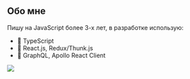 
## Обо мне
Пишу на JavaScript более 3-х лет, в разработке использую:
- 🧵 TypeScript
- 💪 React.js, Redux/Thunk.js
- 👾 GraphQL, Apollo React Client

<img src="https://pa1.narvii.com/6736/522cd5a07d48fd109df786876f455fca3508c7e1_hq.gif" />
<!--
**borshblack/borshblack** is a ✨ _special_ ✨ repository because its `README.md` (this file) appears on your GitHub profile.

Here are some ideas to get you started:

- 🔭 I’m currently working on ...
- 🌱 I’m currently learning ...
- 👯 I’m looking to collaborate on ...
- 🤔 I’m looking for help with ...
- 💬 Ask me about ...
- 📫 How to reach me: ...
- 😄 Pronouns: ...
- ⚡ Fun fact: ...
-->
